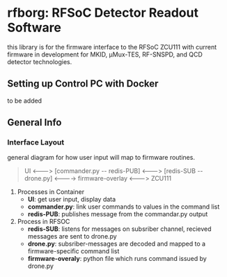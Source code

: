 # rfborg: RFSoC Detector Readout Software 
this library is for the firmware interface to the RFSoC ZCU111 with current firmware in development for MKID, μMux-TES, RF-SNSPD, and QCD detector technologies.  

## Setting up Control PC with Docker
to be added
## General Info
### Interface Layout  
general diagram for how user input will map to firmware routines.  
>
> UI <---> [commander.py -- redis-PUB] <---> [redis-SUB -- drone.py] <----> firmware-overlay <---> ZCU111  
>


1. Processes in Container
    * __UI__:  get user input, display data  
    * __commander.py__:  link user commands to values in the command list
    * __redis-PUB__:  publishes message from the commandar.py output   
2. Process in RFSOC
    * __redis-SUB__:  listens for messages on subsriber channel, recieved messages are sent to drone.py 
    * __drone.py__:  subsriber-messages are decoded and mapped to a firmware-specific command list 
    * __firmware-overaly__:  python file which runs command issued by drone.py